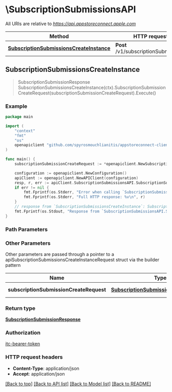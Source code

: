 # \SubscriptionSubmissionsAPI

All URIs are relative to *https://api.appstoreconnect.apple.com*

Method | HTTP request | Description
------------- | ------------- | -------------
[**SubscriptionSubmissionsCreateInstance**](SubscriptionSubmissionsAPI.md#SubscriptionSubmissionsCreateInstance) | **Post** /v1/subscriptionSubmissions | 



## SubscriptionSubmissionsCreateInstance

> SubscriptionSubmissionResponse SubscriptionSubmissionsCreateInstance(ctx).SubscriptionSubmissionCreateRequest(subscriptionSubmissionCreateRequest).Execute()



### Example

```go
package main

import (
	"context"
	"fmt"
	"os"
	openapiclient "github.com/spyrosmouchlianitis/appstoreconnect-client"
)

func main() {
	subscriptionSubmissionCreateRequest := *openapiclient.NewSubscriptionSubmissionCreateRequest(*openapiclient.NewSubscriptionSubmissionCreateRequestData("Type_example", *openapiclient.NewSubscriptionAppStoreReviewScreenshotCreateRequestDataRelationships(*openapiclient.NewSubscriptionAppStoreReviewScreenshotCreateRequestDataRelationshipsSubscription(*openapiclient.NewPromotedPurchaseRelationshipsSubscriptionData("Type_example", "Id_example"))))) // SubscriptionSubmissionCreateRequest | SubscriptionSubmission representation

	configuration := openapiclient.NewConfiguration()
	apiClient := openapiclient.NewAPIClient(configuration)
	resp, r, err := apiClient.SubscriptionSubmissionsAPI.SubscriptionSubmissionsCreateInstance(context.Background()).SubscriptionSubmissionCreateRequest(subscriptionSubmissionCreateRequest).Execute()
	if err != nil {
		fmt.Fprintf(os.Stderr, "Error when calling `SubscriptionSubmissionsAPI.SubscriptionSubmissionsCreateInstance``: %v\n", err)
		fmt.Fprintf(os.Stderr, "Full HTTP response: %v\n", r)
	}
	// response from `SubscriptionSubmissionsCreateInstance`: SubscriptionSubmissionResponse
	fmt.Fprintf(os.Stdout, "Response from `SubscriptionSubmissionsAPI.SubscriptionSubmissionsCreateInstance`: %v\n", resp)
}
```

### Path Parameters



### Other Parameters

Other parameters are passed through a pointer to a apiSubscriptionSubmissionsCreateInstanceRequest struct via the builder pattern


Name | Type | Description  | Notes
------------- | ------------- | ------------- | -------------
 **subscriptionSubmissionCreateRequest** | [**SubscriptionSubmissionCreateRequest**](SubscriptionSubmissionCreateRequest.md) | SubscriptionSubmission representation | 

### Return type

[**SubscriptionSubmissionResponse**](SubscriptionSubmissionResponse.md)

### Authorization

[itc-bearer-token](../README.md#itc-bearer-token)

### HTTP request headers

- **Content-Type**: application/json
- **Accept**: application/json

[[Back to top]](#) [[Back to API list]](../README.md#documentation-for-api-endpoints)
[[Back to Model list]](../README.md#documentation-for-models)
[[Back to README]](../README.md)

